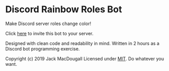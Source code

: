 # Discord Rainbow Roles Bot
Make Discord server roles change color!

Click [here](https://discordapp.com/api/oauth2/authorize?client_id=589883697365385233&permissions=268454912&scope=bot) to invite this bot to your server.

Designed with clean code and readability in mind.
Written in 2 hours as a Discord bot programming exercise.

Copyright (c) 2019 Jack MacDougall
Licensed under [MIT](LICENSE). Do whatever you want.
